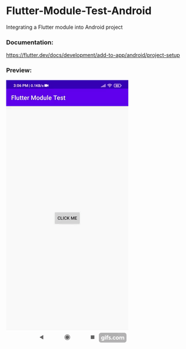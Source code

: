 # Flutter-Module-Test-Android
Integrating a Flutter module into Android project

### Documentation:

https://flutter.dev/docs/development/add-to-app/android/project-setup

### Preview:

![](preview.gif)
